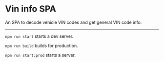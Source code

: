 # Vin info SPA
An SPA to decode vehicle VIN codes and get general VIN code info.

***

``` npm run start ``` starts a dev server.

``` npm run build ``` builds for production.

``` npm run start:prod ``` starts a server.

